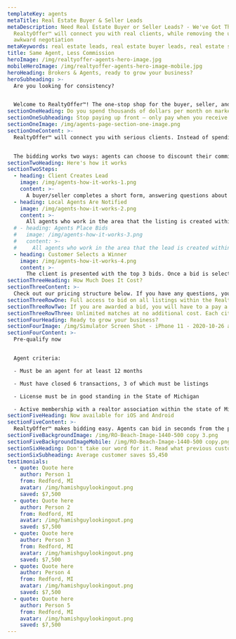 ```yaml
---
templateKey: agents
metaTitle: Real Estate Buyer & Seller Leads
metaDescription: Need Real Estate Buyer or Seller Leads? - We've Got Them.
  RealtyOffer™ will connect you with real clients, while removing the upfront
  awkward negotiation
metaKeywords: real estate leads, real estate buyer leads, real estate seller leads
title: Same Agent, Less Commission
heroImage: /img/realtyoffer-agents-hero-image.jpg
mobileHeroImage: /img/realtyoffer-agents-hero-image-mobile.jpg
heroHeading: Brokers & Agents, ready to grow your business?
heroSubheading: >-
  Are you looking for consistency?


  Welcome to RealtyOffer™! The one-stop shop for the buyer, seller, and agent.
sectionOneHeading: Do you spend thousands of dollars per month on marketing?
sectionOneSubheading: Stop paying up front – only pay when you receive a new client!
sectionOneImage: /img/agents-page-section-one-image.png
sectionOneContent: >-
  RealtyOffer™ will connect you with serious clients. Instead of spending thousands of dollars on wasted real estate leads, agents will have the opportunity to simply bid for their next client.


  The bidding works two ways: agents can choose to discount their commission for a sale or offer part of their commission as a contribution toward client closings costs on a purchase – the amount offered is up to the agent.
sectionTwoHeading: Here's how it works
sectionTwoSteps:
  - heading: Client Creates Lead
    image: /img/agents-how-it-works-1.png
    content: >-
      A buyer/seller completes a short form, answering questions about their home, or criteria for the home they are looking to purchase.
  - heading: Local Agents Are Notified
    image: /img/agents-how-it-works-2.png
    content: >-
      All agents who work in the area that the listing is created within are notified that a new listing is available to bid on. Agents have 24 hours to place a bid.
  # - heading: Agents Place Bids
  #   image: /img/agents-how-it-works-3.png
  #   content: >-
  #     All agents who work in the area that the lead is created within are notified that a new lead is available to bid on. Agents have 24 hours to place their bid.
  - heading: Customer Selects a Winner
    image: /img/agents-how-it-works-4.png
    content: >-
      The client is presented with the top 3 bids. Once a bid is selected, contact information is provided to the client and to the winning agent.
sectionThreeHeading: How Much Does It Cost?
sectionThreeContent: >-
  Check out our pricing structure below. If you have any questions, you can reach us via the chat box, by emailing us at info@realtyoffer.com, or call us at (248) 915-2654.
sectionThreeRowOne: Full access to bid on all listings within the RealtyOffer™ platform.
sectionThreeRowTwo: If you are awarded a bid, you will have to a pay a one-time fee of $295.
sectionThreeRowThree: Unlimited matches at no additional cost. Each city has a monthly subscription fee that ranges from $199 to $995.
sectionFourHeading: Ready to grow your business?
sectionFourImage: /img/Simulator Screen Shot - iPhone 11 - 2020-10-26 at 11.56.52.png
sectionFourContent: >-
  Pre-qualify now


  Agent criteria:

  - Must be an agent for at least 12 months

  - Must have closed 6 transactions, 3 of which must be listings

  - License must be in good standing in the State of Michigan

  - Active membership with a realtor association within the state of Michigan
sectionFiveHeading: Now available for iOS and Android
sectionFiveContent: >-
  RealtyOffer™ makes bidding easy. Agents can bid in seconds from the palm of their hands.
sectionFiveBackgroundImage: /img/RO-Beach-Image-1440-500 copy 3.png
sectionFiveBackgroundImageMobile: /img/RO-Beach-Image-1440-500 copy.png
sectionSixHeading: Don't take our word for it. Read what previous customers have to say!
sectionSixSubheading: Average customer saves $5,450
testimonials:
  - quote: Quote here
    author: Person 1
    from: Redford, MI
    avatar: /img/hamishguylookingout.png
    saved: $7,500
  - quote: Quote here
    author: Person 2
    from: Redford, MI
    avatar: /img/hamishguylookingout.png
    saved: $7,500
  - quote: Quote here
    author: Person 3
    from: Redford, MI
    avatar: /img/hamishguylookingout.png
    saved: $7,500
  - quote: Quote here
    author: Person 4
    from: Redford, MI
    avatar: /img/hamishguylookingout.png
    saved: $7,500
  - quote: Quote here
    author: Person 5
    from: Redford, MI
    avatar: /img/hamishguylookingout.png
    saved: $7,500
---
```

